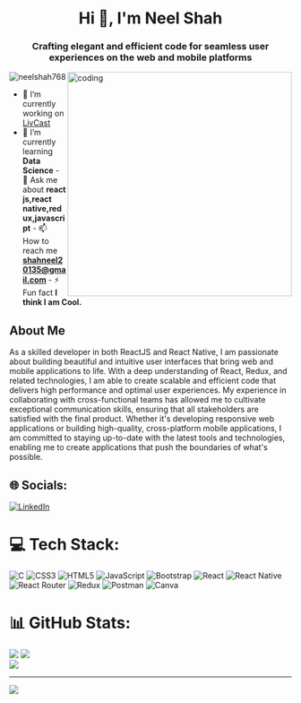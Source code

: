 <!-- [![MasterHead](https://encrypted-tbn0.gstatic.com/images?q=tbn:ANd9GcQ1zSAW6K7qBapWX5ST2LEaK51ac4U5uQamxQ&usqp=CAU)] -->
<h1 align="center">Hi 👋, I'm Neel Shah</h1>
<h3 align="center">
  Crafting elegant and efficient code for seamless user experiences on the web
  and mobile platforms
</h3>
<img
  align="right"
  alt="coding"
  width="400"
  src="https://www.freepik.com/free-vector/coding-concept-illustration_6199076.htm#fromView=search&page=1&position=22&uuid=3c2d7260-8b65-4fe7-84c9-56dc95d75d55"
/>
<p align="left">
  <img
    src="https://komarev.com/ghpvc/?username=neelshah768&label=Profile%20views&color=0e75b6&style=flat"
    alt="neelshah768"
  />
</p>

<!-- <p align="left"> <a href="https://github.com/ryo-ma/github-profile-trophy"><img src="https://github-profile-trophy.vercel.app/?username=neelshah768" alt="neelshah768" /></a> </p> -->

- 🔭 I’m currently working on
[LivCast](https://play.google.com/store/apps/details?id=com.livcastapp&hl=en_IN&gl=US)
- 🌱 I’m currently learning **Data Science** - 💬 Ask me about **react js,react
native,redux,javascript** - 📫 How to reach me **shahneel20135@gmail.com** - ⚡
Fun fact **I think I am Cool.**

## About Me
As a skilled developer in both ReactJS and React Native, I am passionate about building beautiful and intuitive user interfaces that bring web and mobile applications to life. With a deep understanding of React, Redux, and related technologies, I am able to create scalable and efficient code that delivers high performance and optimal user experiences. My experience in collaborating with cross-functional teams has allowed me to cultivate exceptional communication skills, ensuring that all stakeholders are satisfied with the final product. Whether it's developing responsive web applications or building high-quality, cross-platform mobile applications, I am committed to staying up-to-date with the latest tools and technologies, enabling me to create applications that push the boundaries of what's possible.

## 🌐 Socials:
[![LinkedIn](https://img.shields.io/badge/LinkedIn-%230077B5.svg?logo=linkedin&logoColor=white)](https://linkedin.com/in/https://www.linkedin.com/in/neel-shah-215099192/) 

# 💻 Tech Stack:
![C](https://img.shields.io/badge/c-%2300599C.svg?style=for-the-badge&logo=c&logoColor=white) ![CSS3](https://img.shields.io/badge/css3-%231572B6.svg?style=for-the-badge&logo=css3&logoColor=white) ![HTML5](https://img.shields.io/badge/html5-%23E34F26.svg?style=for-the-badge&logo=html5&logoColor=white) ![JavaScript](https://img.shields.io/badge/javascript-%23323330.svg?style=for-the-badge&logo=javascript&logoColor=%23F7DF1E) ![Bootstrap](https://img.shields.io/badge/bootstrap-%23563D7C.svg?style=for-the-badge&logo=bootstrap&logoColor=white) ![React](https://img.shields.io/badge/react-%2320232a.svg?style=for-the-badge&logo=react&logoColor=%2361DAFB) ![React Native](https://img.shields.io/badge/react_native-%2320232a.svg?style=for-the-badge&logo=react&logoColor=%2361DAFB) ![React Router](https://img.shields.io/badge/React_Router-CA4245?style=for-the-badge&logo=react-router&logoColor=white) ![Redux](https://img.shields.io/badge/redux-%23593d88.svg?style=for-the-badge&logo=redux&logoColor=white) ![Postman](https://img.shields.io/badge/Postman-FF6C37?style=for-the-badge&logo=postman&logoColor=white) ![Canva](https://img.shields.io/badge/Canva-%2300C4CC.svg?style=for-the-badge&logo=Canva&logoColor=white)
# 📊 GitHub Stats:
![](https://github-readme-stats.vercel.app/api?username=Neelshah768&theme=tokyonight&hide_border=false&include_all_commits=true&count_private=false)
![](https://github-readme-streak-stats.herokuapp.com/?user=Neelshah768&theme=tokyonight&hide_border=false)<br/>
![](https://github-readme-stats.vercel.app/api/top-langs/?username=Neelshah768&theme=tokyonight&hide_border=false&include_all_commits=true&count_private=false&layout=compact)

---
[![](https://visitcount.itsvg.in/api?id=Neelshah768&icon=0&color=0)](https://visitcount.itsvg.in)

<!-- Proudly created with GPRM ( https://gprm.itsvg.in ) -->
